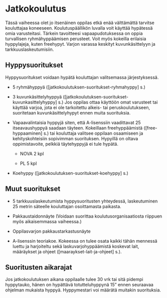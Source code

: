 # Jatkokoulutus

Tässä vaiheessa olet jo itsenäinen oppilas etkä enää välttämättä
tarvitse kouluttajaa koneeseen. Koulutuspäällikön luvalla voit käyttää
hypätessä omia varusteitasi. Tärkein tavoitteesi vapaapudotuksessa on
oppia turvallisen ryhmähyppäämisen perusteet. Voit myös kokeilla
erilaisia hyppylajeja, kuten freehypyt. Varjon varassa keskityt
kuvunkäsittelyyn ja tarkkuuslaskeutumisiin.

## Hyppysuoritukset  


Hyppysuoritukset voidaan hypätä kouluttajan valitsemassa järjestyksessä.

-   5 ryhmähyppyä (\[jatkokoulutuksen-suoritukset-ryhmahyppy\] s.)

-   3 kuvunkäsittelyhyppyä
    (\[jatkokoulutuksen-suoritukset-kuvunkasittelyhyppy\] s.) Jos
    oppilas ottaa käyttöön omat varusteet tai käyttää varjoa, jota ei
    ole tarkoitettu alkeis- tai peruskoulutukseen, suoritetaan
    kuvunkäsittelyhypyt ennen muita suorituksia.

-   Vapaavalintaisia hyppyjä siten, että A-lisenssiin vaadittavat 25
    itseavaushyppyä saadaan täyteen. Kokeillaan freehyppäämistä
    (\[free-hyppaaminen\] s.) tai kouluttaja valitsee oppilaan
    osaamiseen ja kehityskohteisiin sopivimman suorituksen. Hypyillä on
    oltava oppimistavoite, pelkkiä täytehyppyjä ei tule hypätä.

    -   NOVA 2 kpl

    -   PL 5 kpl

-   Koehyppy (\[jatkokoulutuksen-suoritukset-koehyppy\] s.)

 ## Muut suoritukset

-   5 tarkkuuslaskeutumista hyppysuoritusten yhteydessä, laskeutuminen
    25 metrin säteelle kouluttajan osoittamasta paikasta.

-   Pakkaustaidonnäyte (Voidaan suorittaa koulutusorganisaatiosta
    riippuen myös aikaisemmassa vaiheessa.)

-   Oppilasvarjon pakkaustarkastusnäyte

-   A-lisenssin teoriakoe. Kokeessa on tulee osata kaikki tähän mennessä
    luettu ja harjoiteltu sekä laskuvarjohyppäämistä koskevat lait,
    määräykset ja ohjeet (\[maaraykset-lait-ja-ohjeet\] s.).

 ## Suoritusten aikarajat  


Jos jatkokoulutuksen aikana oppilaalle tulee 30 vrk tai sitä pidempi
hyppytauko, hänen on hypättävä totutteluhyppynä 15” ennen seuraavaa
ohjelman mukaista hyppyä. Hyppymestari voi määrätä muitakin suorituksia.

